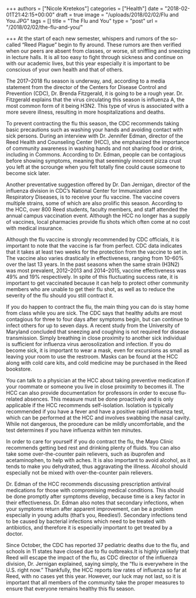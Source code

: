 +++
authors = ["Nicole Kretekos"]
categories = ["Health"]
date = "2018-02-01T21:42:15+00:00"
draft = true
image = "/uploads/2018/02/02/Flu and You.JPG"
tags = []
title = "The Flu and You"
type = "post"
url = "/2018/02/02/the-flu-and-you/"

+++
At the start of each new semester, whispers and rumors of the so-called “Reed Plague” begin to fly around. These rumors are then verified when our peers are absent from classes, or worse, sit sniffling and sneezing in lecture halls. It is all too easy to fight through sickness and continue on with our academic lives, but this year especially it is important to be conscious of your own health and that of others. 

The 2017–2018 flu season is underway, and, according to a media statement from the director of the Centers for Disease Control and Prevention (CDC), Dr. Brenda Fitzgerald, it is going to be a rough year. Dr. Fitzgerald explains that the virus circulating this season is influenza A, the most common form of it being H3N2. This type of virus is associated with a more severe illness, resulting in more hospitalizations and deaths.

To prevent contracting the flu this season, the CDC recommends taking basic precautions such as washing your hands and avoiding contact with sick persons. During an interview with Dr. Jennifer Edman, director of the Reed Health and Counseling Center (HCC), she emphasized the importance of community awareness in washing hands and not sharing food or drink, including in Commons. According to Dr. Edman, people can be contagious before showing symptoms, meaning that seemingly innocent pizza crust you left at the scrounge when you felt totally fine could cause someone to become sick later. 

Another preventative suggestion offered by Dr. Dan Jernigan, director of the influenza division in CDC’s National Center for Immunization and Respiratory Diseases, is to receive your flu vaccine. The vaccine covers multiple strains, some of which are also prolific this season. According to the HCC, over 800 Reed students, faculty members, and staff attended the annual campus vaccination event. Although the HCC no longer has a supply of vaccines, local pharmacies provide flu shots which often come at no cost with medical insurance.

Although the flu vaccine is strongly recommended by CDC officials, it is important to note that the vaccine is far from perfect. CDC data indicates that it takes at least two weeks for the protection from the vaccine to set in. The vaccine also varies drastically in effectiveness, ranging from 10–60% over the last 13 years. In the past seasons when the same strain (H3N2) was most prevalent, 2012–2013 and 2014–2015, vaccine effectiveness was 49% and 19% respectively. In spite of this fluctuating success rate, it is important to get vaccinated because it can help to protect other community members who are unable to get their flu shot, as well as to reduce the severity of the flu should you still contract it. 

If you do happen to contract the flu, the main thing you can do is stay home from class while you are sick. The CDC says that healthy adults are most contagious for three to four days after symptoms begin, but can continue to infect others for up to seven days. A recent study from the University of Maryland concluded that sneezing and coughing is not required for disease transmission. Simply breathing in close proximity to another sick individual is sufficient for influenza virus aerosolization and infection. If you do become sick, it is important to wear a mask, even for excursions as small as leaving your room to use the restroom. Masks can be found at the HCC along with cold care kits, and cold medicine may be purchased in the Reed bookstore.

You can talk to a physician at the HCC about taking preventive medication if your roommate or someone you live in close proximity to becomes ill. The HCC can also provide documentation for professors in order to excuse flu-related absences. This measure must be done proactively and is only applicable if the HCC recommends self-isolation. Isolation is typically recommended if you have a fever and have a positive rapid influenza test, which can be performed at the HCC and involves swabbing the nasal cavity. While not dangerous, the procedure can be mildly uncomfortable, and the test determines if you have influenza within ten minutes. 

 In order to care for yourself if you do contract the flu, the Mayo Clinic recommends getting bed rest and drinking plenty of fluids. You can also take some over-the-counter pain relievers, such as ibuprofen and acetaminophen, to help with aches. It is also important to avoid alcohol, as it tends to make you dehydrated, thus aggravating the illness. Alcohol should especially not be mixed with over-the-counter pain relievers.

Dr. Edman of the HCC recommends discussing prescription antiviral medications for those with compromising medical conditions. This should be done promptly after symptoms develop, because time is a key factor in their effectiveness. Dr. Edman also notes that secondary infections, when your symptoms return after apparent improvement, can be a problem especially in young adults (that’s you, Reedies!). Secondary infections tend to be caused by bacterial infections which need to be treated with antibiotics, and therefore it is especially important to get treated by a doctor.

Since October, the CDC has reported 37 pediatric deaths due to the flu, and schools in 11 states have closed due to flu outbreaks.It is highly unlikely that Reed will escape the impact of the flu, as CDC director of the influenza division, Dr. Jernigan explained, saying simply, the “flu is everywhere in the U.S. right now.” Thankfully, the HCC reports low rates of influenza so far at Reed, with no cases yet this year. However, our luck may not last, so it is important that all members of the community take the proper measures to ensure that everyone remains healthy this flu season.